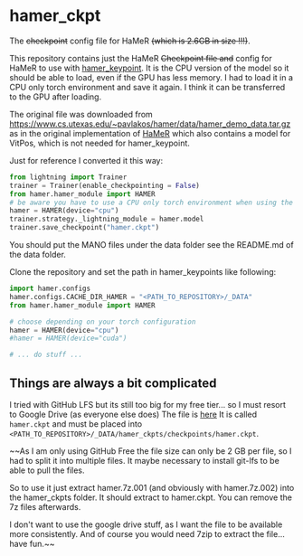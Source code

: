 # hamer_ckpt
The ~~checkpoint~~ config file for HaMeR ~~(which is 2.6GB in size !!!)~~.

This repository contains just the HaMeR ~~Checkpoint file and~~ config for HaMeR to use with [hamer_keypoint](https://github.com/Schmetzler/hamer_keypoint.git). It is the CPU version of the model so it should be able to load, even if the GPU has less memory. I had to load it in a CPU only torch environment and save it again. I think it can be transferred to the GPU after loading.

The original file was downloaded from https://www.cs.utexas.edu/~pavlakos/hamer/data/hamer_demo_data.tar.gz as in the original implementation of [HaMeR](https://github.com/geopavlakos/hamer.git) which also contains a model for VitPos, which is not needed for hamer_keypoint.

Just for reference I converted it this way:

```python
from lightning import Trainer
trainer = Trainer(enable_checkpointing = False)
from hamer.hamer_module import HAMER
# be aware you have to use a CPU only torch environment when using the original ckpt file
hamer = HAMER(device="cpu")
trainer.strategy._lightning_module = hamer.model
trainer.save_checkpoint("hamer.ckpt")
```

You should put the MANO files under the data folder see the README.md of the data folder.

Clone the repository and set the path in hamer_keypoints like following:

```python
import hamer.configs
hamer.configs.CACHE_DIR_HAMER = "<PATH_TO_REPOSITORY>/_DATA"
from hamer.hamer_module import HAMER

# choose depending on your torch configuration
hamer = HAMER(device="cpu")
#hamer = HAMER(device="cuda")

# ... do stuff ... 
```

## Things are always a bit complicated

I tried with GitHub LFS but its still too big for my free tier... so I must resort to Google Drive (as everyone else does)
The file is [here](https://drive.google.com/file/d/1Hnl04nIlRUhnJsKEKcHQY0qBqXhzpmgS/view?usp=sharing)
It is called `hamer.ckpt` and must be placed into `<PATH_TO_REPOSITORY>/_DATA/hamer_ckpts/checkpoints/hamer.ckpt`.

~~As I am only using GitHub Free the file size can only be 2 GB per file, so I had to split it into multiple files. It maybe necessary to install git-lfs to be able to pull the files.

So to use it just extract hamer.7z.001 (and obviously with hamer.7z.002) into the hamer_ckpts folder. It should extract to hamer.ckpt. You can remove the 7z files afterwards.

I don't want to use the google drive stuff, as I want the file to be available more consistently.
And of course you would need 7zip to extract the file... have fun.~~
